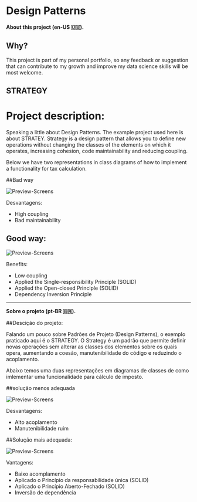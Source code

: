 # Design Patterns 

**About this project (en-US 🇺🇸).**

## Why?

This project is part of my personal portfolio, so any feedback or suggestion that can contribute to my growth and improve my data science skills will be most welcome.

## STRATEGY
# Project description:

Speaking a little about Design Patterns. The example project used here is about STRATEY.
Strategy is a design pattern that allows you to define new operations without changing the classes of the elements on which it operates, increasing cohesion, code maintainability and reducing coupling.

Below we have two representations in class diagrams of how to implement a functionality for tax calculation.

##Bad way

![Preview-Screens](DesignPatterns/Strategy/ImageAsset/BadWayEn.png)

Desvantagens:
- High coupling
- Bad maintainability

## Good way:

![Preview-Screens](DesignPatterns/Strategy/ImageAsset/GoodWayEn.png)

Benefits:

- Low coupling
- Applied the Single-responsibility Principle (SOLID)
- Applied the Open-closed Principle (SOLID)
- Dependency Inversion Principle

--------------------------------------------------------------------------------------------------------------------------------------------------------------------------------
**Sobre o projeto (pt-BR 🇧🇷).**

##Descição do projeto:

Falando um pouco sobre Padrões de Projeto (Design Patterns), o exemplo praticado aqui é o STRATEGY.
O Strategy é um padrão que permite definir novas operações sem alterar as classes dos elementos sobre os quais opera, aumentando a coesão, manutenibilidade do código e reduzindo o acoplamento.

Abaixo temos uma duas representações em diagramas de classes de como imlementar uma funcionalidade para cálculo de imposto.

##solução menos adequada

![Preview-Screens](DesignPatterns/Strategy/ImageAsset/BadWayBr.png)

Desvantagens:
- Alto acoplamento
- Manutenibilidade ruim

##Solução mais adequada:

![Preview-Screens](DesignPatterns/Strategy/ImageAsset/GoodWayBr.png)

Vantagens:

- Baixo acomplamento
- Aplicado o Princípio da responsabilidade única (SOLID)
- Aplicado o Princípio Aberto-Fechado (SOLID)
- Inversão de dependência
